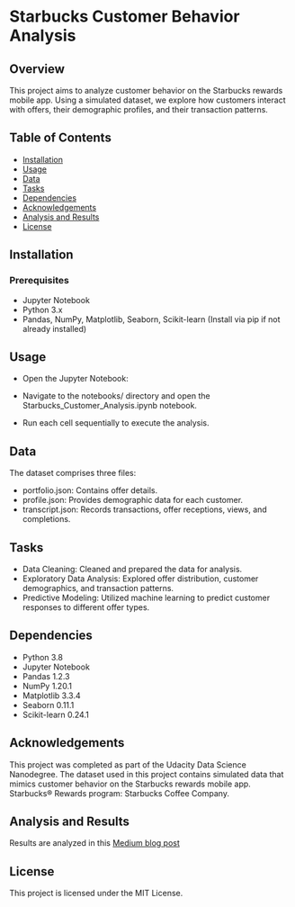 # Starbucks Customer Behavior Analysis

## Overview

This project aims to analyze customer behavior on the Starbucks rewards mobile app. Using a simulated dataset, we explore how customers interact with offers, their demographic profiles, and their transaction patterns.

## Table of Contents

- [Installation](#installation)
- [Usage](#usage)
- [Data](#data)
- [Tasks](#tasks)
- [Dependencies](#dependencies)
- [Acknowledgements](#acknowledgements)
- [Analysis and Results](#AnalysisandResults)
- [License](#license)

## Installation

### Prerequisites

- Jupyter Notebook
- Python 3.x
- Pandas, NumPy, Matplotlib, Seaborn, Scikit-learn (Install via pip if not already installed)

## Usage

- Open the Jupyter Notebook:

- Navigate to the notebooks/ directory and open the Starbucks_Customer_Analysis.ipynb notebook.

- Run each cell sequentially to execute the analysis.

## Data

The dataset comprises three files:

- portfolio.json: Contains offer details.
- profile.json: Provides demographic data for each customer.
- transcript.json: Records transactions, offer receptions, views, and completions.

 ## Tasks

- Data Cleaning: Cleaned and prepared the data for analysis.
- Exploratory Data Analysis: Explored offer distribution, customer demographics, and transaction patterns.
- Predictive Modeling: Utilized machine learning to predict customer responses to different offer types.

 ## Dependencies

- Python 3.8
- Jupyter Notebook
- Pandas 1.2.3
- NumPy 1.20.1
- Matplotlib 3.3.4
- Seaborn 0.11.1
- Scikit-learn 0.24.1

## Acknowledgements

This project was completed as part of the Udacity Data Science Nanodegree. The dataset used in this project contains simulated data that mimics customer behavior on the Starbucks rewards mobile app. Starbucks® Rewards program: Starbucks Coffee Company.

## Analysis and Results 

Results are analyzed in this [Medium blog post](https://medium.com/@haripriya.ramesh1996/unraveling-starbucks-customer-behavior-a-data-science-journey-65220bd4aad1)
 
 ## License

  This project is licensed under the MIT License.
  

